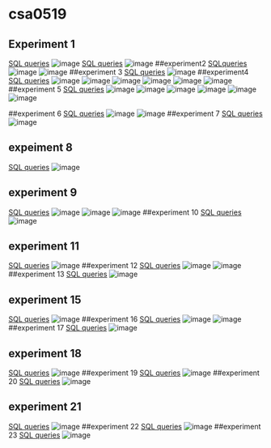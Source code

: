 # csa0519
## Experiment 1
[SQL queries](https://github.com/vamsi050802/csa0519/blob/main/Expr1)
![image](https://user-images.githubusercontent.com/113341779/191198225-ea2a13eb-d76b-4de4-baee-40765e5ba0e7.png)
[SQL queries](https://github.com/vamsi050802/csa0519/blob/main/exp%201)
![image](https://user-images.githubusercontent.com/113341779/191203152-d01a0809-a18c-45ad-8373-452a120fa67e.png)
##experiment2
[SQLqueries](https://github.com/vamsi050802/csa0519/blob/main/exp%202)
![image](https://user-images.githubusercontent.com/113341779/191312301-2faf6b0e-4cba-4c92-8cb4-c339a308b3aa.png)
![image](https://user-images.githubusercontent.com/113341779/191312584-950e7a6b-77b3-4bda-bc2a-3825cb064f06.png)
##experiment 3
[SQL queries](https://github.com/vamsi050802/csa0519/blob/main/exp3)
![image](https://user-images.githubusercontent.com/113341779/191308557-8d3a82af-c69b-40ab-bc72-ec05def75a46.png)
##experiment4
[SQL queries](https://github.com/vamsi050802/csa0519/blob/main/exp4)
![image](https://user-images.githubusercontent.com/113341779/191309554-36cb73fe-8dfe-45e5-a597-e981164ae5c8.png)
![image](https://user-images.githubusercontent.com/113341779/191310460-3aafeabe-6949-4616-bb9d-586fddd71955.png)
![image](https://user-images.githubusercontent.com/113341779/191310519-6d48c272-0860-465f-b4a9-43ce60c48af8.png)
![image](https://user-images.githubusercontent.com/113341779/191310590-cdbc9e23-95b6-4a83-a8e6-8b09fe87312b.png)
![image](https://user-images.githubusercontent.com/113341779/191310681-ffdf7735-995e-4514-a991-dc1062085428.png)
![image](https://user-images.githubusercontent.com/113341779/191310726-4361acad-af4d-4436-a931-23139a6e6a1c.png)
##experiment 5
[SQL queries](https://github.com/vamsi050802/csa0519/blob/main/exp5)
![image](https://user-images.githubusercontent.com/113341779/191709178-20e1fc5c-36be-40c8-9dee-0b0e30d718cb.png)
![image](https://user-images.githubusercontent.com/113341779/191709218-f2f23dc3-7f5b-438d-a4c0-dad18a9251ec.png)
![image](https://user-images.githubusercontent.com/113341779/191709276-6091c5c6-a852-444b-ad7a-b2080f45eefb.png)
![image](https://user-images.githubusercontent.com/113341779/191709333-f2924dbf-c27b-4675-b8dc-eb323cbf3715.png)
![image](https://user-images.githubusercontent.com/113341779/191709365-1342164d-86e7-4795-962b-9d27a79bb43e.png)
![image](https://user-images.githubusercontent.com/113341779/191709403-9c620139-012e-45fe-a69e-315f7c115a88.png)

##experiment 6
[SQL queries](https://github.com/vamsi050802/csa0519/blob/main/exp6)
![image](https://user-images.githubusercontent.com/113341779/191310794-77434f47-ec15-4f4c-a7e5-f56cc9dbec98.png)
![image](https://user-images.githubusercontent.com/113341779/191310884-a907fa20-9d22-4707-8a91-38793c2264ce.png)
##experiment 7
[SQL queries](https://github.com/vamsi050802/csa0519/blob/main/exp7)
![image](https://user-images.githubusercontent.com/113341779/191311734-d0d5e9b4-dc68-41a1-bde5-364e59a64189.png)
## expeiment 8
[SQL queries](https://github.com/vamsi050802/csa0519/blob/main/exp8)
![image](https://user-images.githubusercontent.com/113341779/191540503-b335289d-773a-43ed-8b7e-78cb43130f5a.png)
## experiment 9
[SQL queries](https://github.com/vamsi050802/csa0519/blob/main/exp9)
![image](https://user-images.githubusercontent.com/113341779/191541040-7244327f-d50f-4118-83c2-d14563c43788.png)
![image](https://user-images.githubusercontent.com/113341779/191541076-dd69ba5a-f63a-46ac-b6f6-7841abda032c.png)
![image](https://user-images.githubusercontent.com/113341779/191541114-5d93264d-47c6-44f1-a3d9-ad617414c912.png)
##experiment 10
[SQL queries](https://github.com/vamsi050802/csa0519/blob/main/exp10)
![image](https://user-images.githubusercontent.com/113341779/191541326-f1cf4551-dc54-4aec-99bf-06e00259f84a.png)
## experiment 11
[SQL queries](https://github.com/vamsi050802/csa0519/blob/main/exp11)
![image](https://user-images.githubusercontent.com/113341779/191539327-1e478076-117d-48c0-adf6-34bc962771fc.png)
##experiment 12
[SQL queries](https://github.com/vamsi050802/csa0519/blob/main/exp12)
![image](https://user-images.githubusercontent.com/113341779/191542045-3151c185-c963-43de-903b-de5f8a1571e7.png)
![image](https://user-images.githubusercontent.com/113341779/191542100-1b79b879-877d-4b6f-ac58-76b04fecf08a.png)
##experiment 13
[SQL queries](https://github.com/vamsi050802/csa0519/blob/main/exp13)
![image](https://user-images.githubusercontent.com/113341779/191549481-13835ddc-6a1c-4323-afdf-d6eb9ae254f9.png)
## experiment 15
[SQL queries](https://github.com/vamsi050802/csa0519/blob/main/exp%2015)
![image](https://user-images.githubusercontent.com/113341779/191549813-683a8425-6190-44ae-839b-ed26d4ee43e2.png)
##experiment 16
[SQL queries](https://github.com/vamsi050802/csa0519/blob/main/exp16)
![image](https://user-images.githubusercontent.com/113341779/191698047-5b308934-1c01-43a7-b640-6a8d9a20c6ce.png)
![image](https://user-images.githubusercontent.com/113341779/191698389-fbcbe55c-d6ca-4d33-ac26-a5e1efe574c9.png)
##experiment 17
[SQL queries](https://github.com/vamsi050802/csa0519/blob/main/exp17)
![image](https://user-images.githubusercontent.com/113341779/191700470-1890ddf8-dfcd-4f21-9581-6aeb72315291.png)
## experiment 18
[SQL queries](https://github.com/vamsi050802/csa0519/blob/main/exp18)
![image](https://user-images.githubusercontent.com/113341779/191700752-fc76af0a-49c0-489e-89ff-37ec97685a88.png)
##experiment 19
[SQL queries](https://github.com/vamsi050802/csa0519/blob/main/exp19)
![image](https://user-images.githubusercontent.com/113341779/192073817-21bd0461-b981-496f-9a91-a4dac086aaad.png)
##experiment 20
[SQL queries](https://github.com/vamsi050802/csa0519/blob/main/exp20)
![image](https://user-images.githubusercontent.com/113341779/192073905-e86f264b-297e-490e-9668-13644d809033.png)
## experiment 21
[SQL queries](https://github.com/vamsi050802/csa0519/blob/main/exp21)
![image](https://user-images.githubusercontent.com/113341779/191780482-3b4f24fb-5152-4ae7-b92d-e1c4345b9de1.png)
##experiment 22
[SQL queries](https://github.com/vamsi050802/csa0519/blob/main/exp22)
![image](https://user-images.githubusercontent.com/113341779/191788551-498ca0fd-7561-4a81-beef-8ec79bef227f.png)
##experiment 23
[SQL queries](https://github.com/vamsi050802/csa0519/blob/main/exp23)
![image](https://user-images.githubusercontent.com/113341779/192073969-77efb0db-2063-429c-90c9-640b6971e4c7.png)

